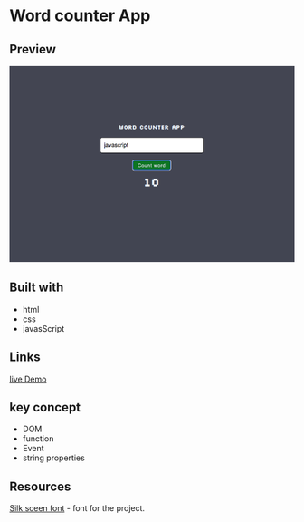 # Word counter App

## Preview

![Project Sceenshot](Screen%20Shot%202022-09-02%20at%2012.40.14%20PM.png)

## Built with

- html
- css
- javasScript

## Links

[live Demo](https://word-counts.netlify.app/)

## key concept

- DOM 
- function 
- Event
- string properties

## Resources

[Silk sceen font](https://fonts.google.com/specimen/Silkscreen) - font for the project.
